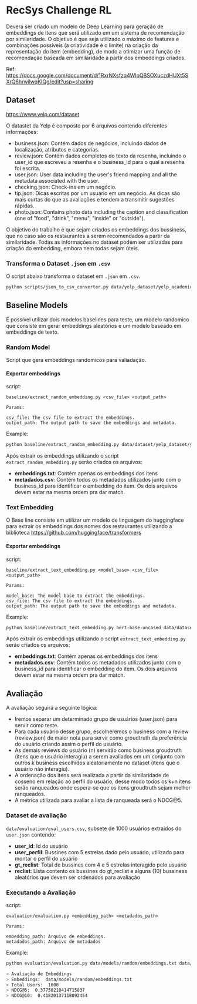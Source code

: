 # RecSys Challenge RL

Deverá ser criado um modelo de Deep Learning para geração de embeddings de itens que será utilizado em um sistema de recomendação por similaridade. O objetivo é que seja utilizado o máximo de features e combinações possíveis (a criatividade é o limite) na criação da representação do item (embedding), de modo a otimizar uma função de recomendação baseada em similaridade a partir dos embeddings criados.

Ref: https://docs.google.com/document/d/1RxrNXsfzq4WlpQBSOXuczdHUXt5SXrQ6hrwilwqKIQg/edit?usp=sharing

## Dataset
https://www.yelp.com/dataset

O datastet da Yelp é composto por 6 arquivos contendo diferentes informações:
* business.json: Contém dados de negócios, incluindo dados de localização, atributos e categorias.
* review.json: Contém dados completos do texto da resenha, incluindo o user_id que escreveu a resenha e o business_id para o qual a resenha foi escrita.
* user.json: User data including the user's friend mapping and all the metadata associated with the user.
* checking.json: Check-ins em um negócio.
* tip.json:  Dicas escritas por um usuário em um negócio. As dicas são mais curtas do que as avaliações e tendem a transmitir sugestões rápidas.
* photo.json: Contains photo data including the caption and classification (one of "food", "drink", "menu", "inside" or "outside").

O objetivo do trabalho é que sejam criados os embeddings dos bussiness, que no caso são os restaurantes a serem recomendados a partir da similaridade. Todas as informações no dataset podem ser utilizadas para criação do embedding, embora nem todas sejam úteis.

### Transforma o Dataset `.json` em `.csv`

O script abaixo transforma o dataset em `.json` em `.csv`.

```bash
python scripts/json_to_csv_converter.py data/yelp_dataset/yelp_academic_dataset_business.json
```

## Baseline Models

É possível utilizar dois modelos baselines para teste, um modelo randomico que consiste em gerar embeddings aleatórios e um modelo baseado em embeddings de texto. 

### Random Model

Script que gera embeddings randomicos para valiadação.

#### Exportar embeddings

script:
```
baseline/extract_random_embedding.py <csv_file> <output_path> 

Params:

csv_file: The csv file to extract the embeddings.
output_path: The output path to save the embeddings and metadata.
```

Example: 
```bash
python baseline/extract_random_embedding.py data/dataset/yelp_dataset/yelp_academic_dataset_business.csv data/models/random
```

Após extrair os embeddings utilizando o script `extract_random_embedding.py` serão criados os arquivos:

- **embeddings.txt**:  Contém apenas os embeddings dos itens
- **metadados.csv**: Contém todos os metadados utilizados junto com o business_id para identificar o embedding do item. Os dois arquivos devem estar na mesma ordem pra dar match.

### Text Embedding

O Base line consiste em utilizar um modelo de linguagem do huggingface para extrair os embeddings dos nomes dos restaurantes utilizando a biblioteca https://github.com/huggingface/transformers


#### Exportar embeddings

script:
```
baseline/extract_text_embedding.py <model_base> <csv_file> <output_path> 

Params:

model_base: The model base to extract the embeddings.
csv_file: The csv file to extract the embeddings.
output_path: The output path to save the embeddings and metadata.
```

Example: 
```bash
python baseline/extract_text_embedding.py bert-base-uncased data/dataset/yelp_dataset/yelp_academic_dataset_business.csv data/output/text_emb
```

Após extrair os embeddings utilizando o script `extract_text_embedding.py` serão criados os arquivos:

- **embeddings.txt**:  Contém apenas os embeddings dos itens
- **metadados.csv**: Contém todos os metadados utilizados junto com o business_id para identificar o embedding do item. Os dois arquivos devem estar na mesma ordem pra dar match.

## Avaliação

A avaliação seguirá a seguinte lógica:

- Iremos separar um determinado grupo de usuários (user.json) para servir como teste.
- Para cada usuário desse grupo, escolheremos o business com a review (review.json) de maior nota para servir como groudtruth da preferência do usuário criando assim o perfil do usuário.
- As demais reviews do usuário (n) servirão como business groudtruth (itens que o usuário interagiu) a serem avaliados em um conjunto com outros k business escolhidos aleatoriamente no dataset (itens que o usuário não interagiu).
- A ordenação dos itens será realizada a partir da similaridade de cosseno em relação ao perfil do usuário, desse modo todos os k+n itens serão ranqueados onde espera-se que os itens groudtruth sejam melhor ranqueados.
- A métrica utilizada para avaliar a lista de ranqueada será o NDCG@5. 

### Dataset de avaliação

`data/evaluation/eval_users.csv`, subsete de 1000 usuários extraidos do `user.json` contendo: 

- **user_id**: Id do usuário
- **user_perfil**: Bussines com 5 estrelas  dado pelo usuário, utilizado para montar o perfil do usuário
- **gt_reclist**: Total de bussines com 4 e 5 estrelas interagido pelo usuário
- **reclist**: Lista contento os bussines do gt_reclist e alguns (10) bussiness aleatórios que devem ser ordenados para avaliação

### Executando a Avaliação

script:
```
evaluation/evaluation.py <embedding_path> <metadados_path>

Params:

embedding_path: Arquivo de embeddings.
metadados_path: Arquivo de metadados
```

Example:

```bash
python evaluation/evaluation.py data/models/random/embeddings.txt data/models/random/metadados.csv

> Avaliação de Embeddings
> Embeddings:  data/models/random/embeddings.txt
> Total Users:  1000
> NDCG@5:  0.37758210414715837
> NDCG@10:  0.41820137118092454
```